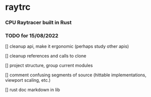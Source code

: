 # raytrc
### CPU Raytracer built in Rust

### TODO for 15/08/2022

[] cleanup api, make it ergonomic (perhaps study other apis)

[] cleanup references and calls to clone

[] project structure, group current modules

[] comment confusing segments of source 
(hittable implementations, viewport scaling, etc.)

[] rust doc markdown in lib